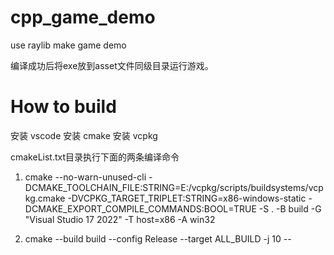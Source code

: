 # cpp_game_demo
use raylib make game demo

编译成功后将exe放到asset文件同级目录运行游戏。

# How to build
安装 vscode
安装 cmake 
安装 vcpkg 


cmakeList.txt目录执行下面的两条编译命令
1. cmake --no-warn-unused-cli -DCMAKE_TOOLCHAIN_FILE:STRING=E:/vcpkg/scripts/buildsystems/vcpkg.cmake -DVCPKG_TARGET_TRIPLET:STRING=x86-windows-static -DCMAKE_EXPORT_COMPILE_COMMANDS:BOOL=TRUE -S . -B build -G "Visual Studio 17 2022" -T host=x86 -A win32

2. cmake --build build --config Release --target ALL_BUILD -j 10 --
